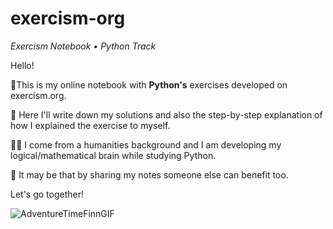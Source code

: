 # exercism-org

<i>Exercism Notebook • Python Track</i>

<p>Hello!</p>

<p>📝This is my online notebook with <b>Python's</b> exercises developed on exercism.org.</p>
<p>👣 Here I'll write down my solutions and also the step-by-step explanation of how I explained the exercise to myself. </p>

<p>🧠🐍 I come from a humanities background and I am developing my logical/mathematical brain while studying Python. </p>
<p>💐 It may be that by sharing my notes someone else can benefit too.</p>

Let's go together!

![AdventureTimeFinnGIF](https://github.com/vanessa-rocha-s/exercism-org/assets/151482247/7689ece8-8d9a-4994-a2cb-ad85b1f17180)
